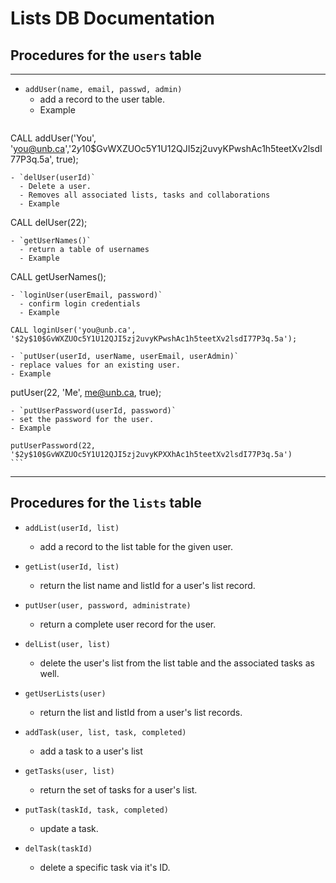 # Lists DB Documentation
## Procedures for the ```users``` table
---
- `addUser(name, email, passwd, admin)`
  - add a record to the user table.
  - Example
  ```
CALL addUser('You', 'you@unb.ca','$2y$10$GvWXZUOc5Y1U12QJI5zj2uvyKPwshAc1h5teetXv2lsdI77P3q.5a', true);
```
- `delUser(userId)`
  - Delete a user.
  - Removes all associated lists, tasks and collaborations
  - Example
  ```
CALL delUser(22);
```
- `getUserNames()`
  - return a table of usernames
  - Example
  ```
CALL getUserNames();
```
- `loginUser(userEmail, password)`
  - confirm login credentials
  - Example
  ```
    CALL loginUser('you@unb.ca', '$2y$10$GvWXZUOc5Y1U12QJI5zj2uvyKPwshAc1h5teetXv2lsdI77P3q.5a');
  ```
- `putUser(userId, userName, userEmail, userAdmin)`
  - replace values for an existing user.
  - Example
  ```
  putUser(22, 'Me', me@unb.ca, true);
  ```
- `putUserPassword(userId, password)`
  - set the password for the user.
  - Example
  ```
    putUserPassword(22, '$2y$10$GvWXZUOc5Y1U12QJI5zj2uvyKPXXhAc1h5teetXv2lsdI77P3q.5a')
    ```
---
## Procedures for the ```lists``` table
- `addList(userId, list)`
  - add a record to the list table for the given user.  


- `getList(userId, list)`
  - return the list name and listId for a user's list record.


- `putUser(user, password, administrate)`
  - return a complete user record for the user.


- `delList(user, list)`
  - delete the user's list from the list table and the associated tasks as well.


- `getUserLists(user)`
  - return the list and listId from a user's list records.



- `addTask(user, list, task, completed)`
  - add a task to a user's list


- `getTasks(user, list)`
  - return the set of tasks for a user's list.


- `putTask(taskId, task, completed)`
  - update a task.


- `delTask(taskId)`
  - delete a specific task via it's ID.
